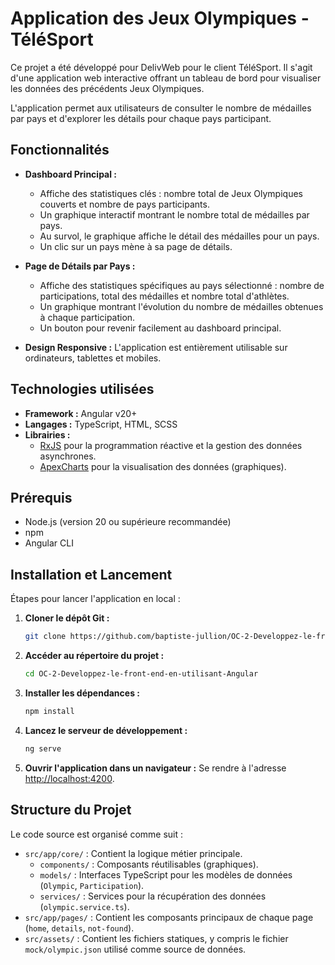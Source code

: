 # Application des Jeux Olympiques - TéléSport

Ce projet a été développé pour DelivWeb pour le client TéléSport. Il s'agit d'une application web interactive offrant un tableau de bord pour visualiser les données des précédents Jeux Olympiques.

L'application permet aux utilisateurs de consulter le nombre de médailles par pays et d'explorer les détails pour chaque pays participant.


## Fonctionnalités

- **Dashboard Principal :**
  - Affiche des statistiques clés : nombre total de Jeux Olympiques couverts et nombre de pays participants.
  - Un graphique interactif montrant le nombre total de médailles par pays.
  - Au survol, le graphique affiche le détail des médailles pour un pays.
  - Un clic sur un pays mène à sa page de détails.

- **Page de Détails par Pays :**
  - Affiche des statistiques spécifiques au pays sélectionné : nombre de participations, total des médailles et nombre total d'athlètes.
  - Un graphique montrant l'évolution du nombre de médailles obtenues à chaque participation.
  - Un bouton pour revenir facilement au dashboard principal.

- **Design Responsive :** L'application est entièrement utilisable sur ordinateurs, tablettes et mobiles.

## Technologies utilisées

- **Framework :** Angular v20+
- **Langages :** TypeScript, HTML, SCSS
- **Librairies :**
  - [RxJS](https://rxjs.dev/) pour la programmation réactive et la gestion des données asynchrones.
  - [ApexCharts](https://apexcharts.com/) pour la visualisation des données (graphiques).

## Prérequis

- Node.js (version 20 ou supérieure recommandée)
- npm
- Angular CLI

## Installation et Lancement

Étapes pour lancer l'application en local :

1.  **Cloner le dépôt Git :**
    ```bash
    git clone https://github.com/baptiste-jullion/OC-2-Developpez-le-front-end-en-utilisant-Angular.git
    ```

2.  **Accéder au répertoire du projet :**
    ```bash
    cd OC-2-Developpez-le-front-end-en-utilisant-Angular
    ```

3.  **Installer les dépendances :**
    ```bash
    npm install
    ```

4.  **Lancez le serveur de développement :**
    ```bash
    ng serve
    ```

5.  **Ouvrir l'application dans un navigateur :**
    Se rendre à l'adresse [http://localhost:4200](http://localhost:4200).

## Structure du Projet

Le code source est organisé comme suit :

- `src/app/core/` : Contient la logique métier principale.
  - `components/` : Composants réutilisables (graphiques).
  - `models/` : Interfaces TypeScript pour les modèles de données (`Olympic`, `Participation`).
  - `services/` : Services pour la récupération des données (`olympic.service.ts`).
- `src/app/pages/` : Contient les composants principaux de chaque page (`home`, `details`, `not-found`).
- `src/assets/` : Contient les fichiers statiques, y compris le fichier `mock/olympic.json` utilisé comme source de données.